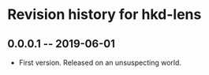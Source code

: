 # Revision history for hkd-lens

## 0.0.0.1 -- 2019-06-01

* First version. Released on an unsuspecting world.
